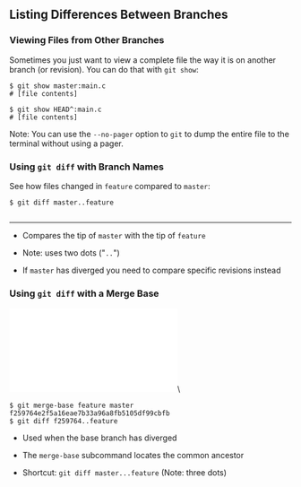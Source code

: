 Listing Differences Between Branches
------------------------------------

### Viewing Files from Other Branches ###

Sometimes you just want to view a complete file the way it is on
another branch (or revision).  You can do that with `git show`:

~~~ {.shell}
$ git show master:main.c
# [file contents]

$ git show HEAD^:main.c
# [file contents]
~~~

Note: You can use the `--no-pager` option to `git` to dump the entire
file to the terminal without using a pager.

### Using `git diff` with Branch Names ###

See how files changed in `feature` compared to `master`:

~~~ {.shell}
$ git diff master..feature
~~~

<div class="notes">

~~~ {exec="../../scripts/exec-branches.sh diff"}
~~~

----

</div>

  * Compares the tip of `master` with the tip of `feature`

  * Note: uses two dots ("`..`")

  * If `master` has diverged you need to compare specific revisions
    instead

### Using `git diff` with a Merge Base ###

![](../../diagrams/branches/merge-base.tex)\
<!-- Placeholder -->

~~~ {.shell}
$ git merge-base feature master
f259764e2f5a16eae7b33a96a8fb5105df99cbfb
$ git diff f259764..feature
~~~

  * Used when the base branch has diverged

  * The `merge-base` subcommand locates the common ancestor

  * Shortcut: `git diff master...feature` (Note: three dots)

<!-- FIXME: Add an exercise or two -->
